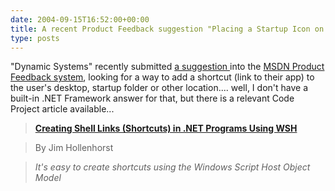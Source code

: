 ```yaml
---
date: 2004-09-15T16:52:00+00:00
title: A recent Product Feedback suggestion "Placing a Startup Icon on the Desktop"
type: posts
---
```

"Dynamic Systems" recently submitted [a suggestion ](http://lab.msdn.microsoft.com/productfeedback/viewfeedback.aspx?feedbackid=eaca3508-aaa6-4de3-87a9-9282df66238f)into the [MSDN Product Feedback system](http://lab.msdn.microsoft.com/productfeedback), looking for a way to add a shortcut (link to their app) to the user's desktop, startup folder or other location.... well, I don't have a built-in .NET Framework answer for that, but there is a relevant Code Project article available...

> **[Creating Shell Links (Shortcuts) in .NET Programs Using WSH](http://www.codeproject.com/dotnet/shelllink.asp)**

> By Jim Hollenhorst

> _It's easy to create shortcuts using the Windows Script Host Object Model_

